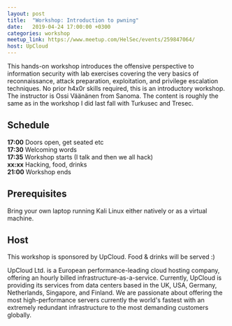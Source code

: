```yaml
---
layout: post
title:  "Workshop: Introduction to pwning"
date:   2019-04-24 17:00:00 +0300
categories: workshop
meetup_link: https://www.meetup.com/HelSec/events/259847064/
host: UpCloud
---
```

This hands-on workshop introduces the offensive perspective to information security with lab exercises covering the very basics of reconnaissance, attack preparation, exploitation, and privilege escalation techniques. No prior h4x0r skills required, this is an introductory workshop. The instructor is Ossi Väänänen from Sanoma. The content is roughly the same as in the workshop I did last fall with Turkusec and Tresec.

## Schedule

**17:00** Doors open, get seated etc  
**17:30** Welcoming words  
**17:35** Workshop starts (I talk and then we all hack)  
**xx:xx** Hacking, food, drinks  
**21:00** Workshop ends  

## Prerequisites

Bring your own laptop running Kali Linux either natively or as a virtual machine.

## Host

This workshop is sponsored by UpCloud. Food & drinks will be served :)

UpCloud Ltd. is a European performance-leading cloud hosting company, offering an hourly billed infrastructure-as-a-service. Currently, UpCloud is providing its services from data centers based in the UK, USA, Germany, Netherlands, Singapore, and Finland. We are passionate about offering the most high-performance servers currently the world's fastest with an extremely redundant infrastructure to the most demanding customers globally.